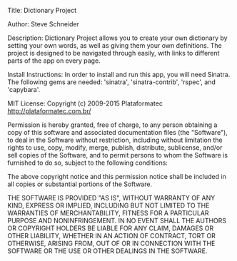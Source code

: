 Title: Dictionary Project

Author: Steve Schneider

Description: Dictionary Project allows you to create your own dictionary by setting your own words,
  as well as giving them your own definitions. The project is designed to be navigated through easily,
  with links to different parts of the app on every page.
  
Install Instructions: In order to install and run this app, you will need Sinatra. The following gems
  are needed: 'sinatra', 'sinatra-contrib', 'rspec', and 'capybara'.
  
MIT License: Copyright (c) 2009-2015 Plataformatec http://plataformatec.com.br/

Permission is hereby granted, free of charge, to any person obtaining a copy of this software and associated documentation files (the "Software"), to deal in the Software without restriction, including without limitation the rights to use, copy, modify, merge, publish, distribute, sublicense, and/or sell copies of the Software, and to permit persons to whom the Software is furnished to do so, subject to the following conditions:

The above copyright notice and this permission notice shall be included in all copies or substantial portions of the Software.

THE SOFTWARE IS PROVIDED "AS IS", WITHOUT WARRANTY OF ANY KIND, EXPRESS OR IMPLIED, INCLUDING BUT NOT LIMITED TO THE WARRANTIES OF MERCHANTABILITY, FITNESS FOR A PARTICULAR PURPOSE AND NONINFRINGEMENT. IN NO EVENT SHALL THE AUTHORS OR COPYRIGHT HOLDERS BE LIABLE FOR ANY CLAIM, DAMAGES OR OTHER LIABILITY, WHETHER IN AN ACTION OF CONTRACT, TORT OR OTHERWISE, ARISING FROM, OUT OF OR IN CONNECTION WITH THE SOFTWARE OR THE USE OR OTHER DEALINGS IN THE SOFTWARE.

